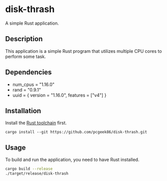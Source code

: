 # disk-thrash

A simple Rust application.

## Description

This application is a simple Rust program that utilizes multiple CPU cores to perform some task.

## Dependencies

- num_cpus = "1.16.0"
- rand = "0.9.1"
- uuid = { version = "1.16.0", features = ["v4"] }

## Installation

Install the [Rust toolchain](https://rustup.rs) first.

```
cargo install --git https://github.com/pcgeek86/disk-thrash.git
```

## Usage

To build and run the application, you need to have Rust installed.

```bash
cargo build --release
./target/release/disk-thrash